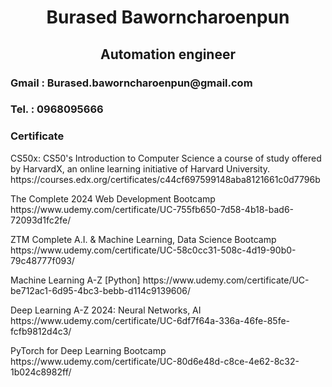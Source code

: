 <h1 align="center">Burased Baworncharoenpun</h1>
<h2 align="center">Automation engineer</h2>
<h3 align="left">Gmail : Burased.baworncharoenpun@gmail.com</h3>
<h3 align="left">Tel. : 0968095666</h3>
<p align="left">
</p>




<h3>Certificate</h3>
<p align="left">CS50x: CS50's Introduction to Computer Science
a course of study offered by HarvardX, an online learning initiative of Harvard University. https://courses.edx.org/certificates/c44cf697599148aba8121661c0d7796b <p> 

<p align="left">The Complete 2024 Web Development Bootcamp https://www.udemy.com/certificate/UC-755fb650-7d58-4b18-bad6-72093d1fc2fe/ <p> 

<p align="left">ZTM Complete A.I. & Machine Learning, Data Science Bootcamp https://www.udemy.com/certificate/UC-58c0cc31-508c-4d19-90b0-79c48777f093/ <p> 

<p align="left">Machine Learning A-Z [Python]
https://www.udemy.com/certificate/UC-be712ac1-6d95-4bc3-bebb-d114c9139606/ <p>

<p align="left">Deep Learning A-Z 2024: Neural Networks, AI
https://www.udemy.com/certificate/UC-6df7f64a-336a-46fe-85fe-fcfb9812d4c3/ <p>

<p align="left">PyTorch for Deep Learning Bootcamp
https://www.udemy.com/certificate/UC-80d6e48d-c8ce-4e62-8c32-1b024c8982ff/ <p>




